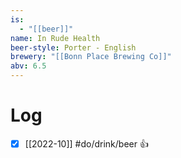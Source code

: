 ```yaml
---
is:
  - "[[beer]]"
name: In Rude Health
beer-style: Porter - English
brewery: "[[Bonn Place Brewing Co]]"
abv: 6.5
---
```

# Log
- [x] [[2022-10]] #do/drink/beer 👍
